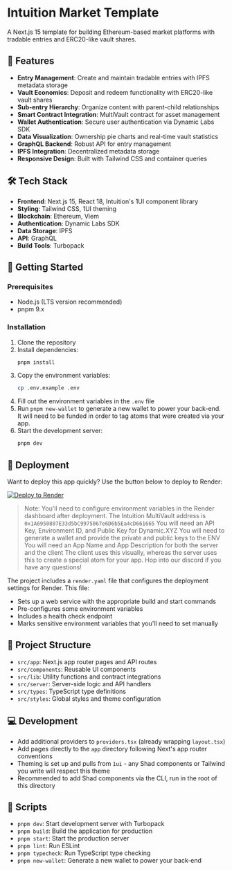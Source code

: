 # Intuition Market Template

A Next.js 15 template for building Ethereum-based market platforms with tradable entries and ERC20-like vault shares.

## 🚀 Features

- **Entry Management**: Create and maintain tradable entries with IPFS metadata storage
- **Vault Economics**: Deposit and redeem functionality with ERC20-like vault shares
- **Sub-entry Hierarchy**: Organize content with parent-child relationships
- **Smart Contract Integration**: MultiVault contract for asset management
- **Wallet Authentication**: Secure user authentication via Dynamic Labs SDK
- **Data Visualization**: Ownership pie charts and real-time vault statistics
- **GraphQL Backend**: Robust API for entry management
- **IPFS Integration**: Decentralized metadata storage
- **Responsive Design**: Built with Tailwind CSS and container queries

## 🛠️ Tech Stack

- **Frontend**: Next.js 15, React 18, Intuition's 1UI component library
- **Styling**: Tailwind CSS, 1UI theming
- **Blockchain**: Ethereum, Viem
- **Authentication**: Dynamic Labs SDK
- **Data Storage**: IPFS
- **API**: GraphQL
- **Build Tools**: Turbopack

## 🏁 Getting Started

### Prerequisites

- Node.js (LTS version recommended)
- pnpm 9.x

### Installation

1. Clone the repository
2. Install dependencies:
   ```bash
   pnpm install
   ```
3. Copy the environment variables:
   ```bash
   cp .env.example .env
   ```
4. Fill out the environment variables in the `.env` file
5. Run `pnpm new-wallet` to generate a new wallet to power your back-end. It will need to be funded in order to tag atoms that were created via your app.
6. Start the development server:
   ```bash
   pnpm dev
   ```

## 🚀 Deployment

Want to deploy this app quickly? Use the button below to deploy to Render:

[![Deploy to Render](https://render.com/images/deploy-to-render-button.svg)](https://render.com/deploy?repo=https://github.com/0xIntuition/market-template)

> Note: You'll need to configure environment variables in the Render dashboard after deployment.
> The Intuition MultiVault address is `0x1A6950807E33d5bC9975067e6D6b5Ea4cD661665`
> You will need an API Key, Environment ID, and Public Key for Dynamic.XYZ
> You will need to generate a wallet and provide the private and public keys to the ENV
> You will need an App Name and App Description for both the server and the client
> The client uses this visually, whereas the server uses this to create a special atom for your app.
> Hop into our discord if you have any questions!

The project includes a `render.yaml` file that configures the deployment settings for Render. This file:

- Sets up a web service with the appropriate build and start commands
- Pre-configures some environment variables
- Includes a health check endpoint
- Marks sensitive environment variables that you'll need to set manually

## 🧩 Project Structure

- `src/app`: Next.js app router pages and API routes
- `src/components`: Reusable UI components
- `src/lib`: Utility functions and contract integrations
- `src/server`: Server-side logic and API handlers
- `src/types`: TypeScript type definitions
- `src/styles`: Global styles and theme configuration

## 💻 Development

- Add additional providers to `providers.tsx` (already wrapping `layout.tsx`)
- Add pages directly to the `app` directory following Next's app router conventions
- Theming is set up and pulls from `1ui` - any Shad components or Tailwind you write will respect this theme
- Recommended to add Shad components via the CLI, run in the root of this directory

## 📝 Scripts

- `pnpm dev`: Start development server with Turbopack
- `pnpm build`: Build the application for production
- `pnpm start`: Start the production server
- `pnpm lint`: Run ESLint
- `pnpm typecheck`: Run TypeScript type checking
- `pnpm new-wallet`: Generate a new wallet to power your back-end
